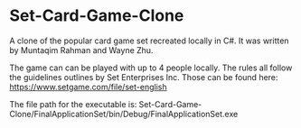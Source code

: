# Set-Card-Game-Clone
A clone of the popular card game set recreated locally in C#. It was written by Muntaqim Rahman and Wayne Zhu.

The game can can be played with up to 4 people locally. The rules all follow the guidelines outlines by Set Enterprises Inc. 
Those can be found here: https://www.setgame.com/file/set-english

The file path for the executable is: Set-Card-Game-Clone/FinalApplicationSet/bin/Debug/FinalApplicationSet.exe
